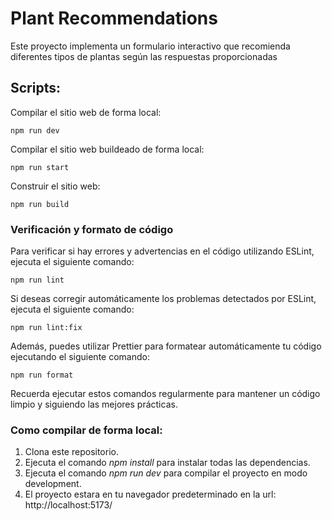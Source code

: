 # Plant Recommendations

Este proyecto implementa un formulario interactivo que recomienda diferentes tipos de plantas según las respuestas proporcionadas

## Scripts:

Compilar el sitio web de forma local:

```
npm run dev
```

Compilar el sitio web buildeado de forma local:

```
npm run start
```

Construir el sitio web:

```
npm run build
```

### Verificación y formato de código

Para verificar si hay errores y advertencias en el código utilizando ESLint, ejecuta el siguiente comando:

```
npm run lint
```
Si deseas corregir automáticamente los problemas detectados por ESLint, ejecuta el siguiente comando:

```
npm run lint:fix
```

Además, puedes utilizar Prettier para formatear automáticamente tu código ejecutando el siguiente comando:

```
npm run format
```

Recuerda ejecutar estos comandos regularmente para mantener un código limpio y siguiendo las mejores prácticas.

### Como compilar de forma local:

1. Clona este repositorio.
2. Ejecuta el comando _npm install_ para instalar todas las dependencias.
3. Ejecuta el comando _npm run dev_ para compilar el proyecto en modo development.
4. El proyecto estara en tu navegador predeterminado en la url: http://localhost:5173/
